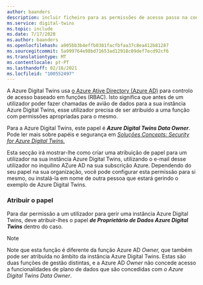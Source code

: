 ```yaml
---
author: baanders
description: incluir ficheiro para as permissões de acesso passo na configuração Azure Digital Twins
ms.service: digital-twins
ms.topic: include
ms.date: 7/17/2020
ms.author: baanders
ms.openlocfilehash: a905bb3b4effb0381facfbfaa37c8ea412b81287
ms.sourcegitcommit: 5a999764e98bd71653ad12918c09def7ecd92cf6
ms.translationtype: MT
ms.contentlocale: pt-PT
ms.lasthandoff: 02/16/2021
ms.locfileid: "100552497"
---
```

A Azure Digital Twins usa [o Azure Ative Directory (Azure AD)](../articles/active-directory/fundamentals/active-directory-whatis.md) para controlo de acesso baseado em funções (RBAC). Isto significa que antes de um utilizador poder fazer chamadas de avião de dados para a sua instância Azure Digital Twins, esse utilizador precisa de ser atribuído a uma função com permissões apropriadas para o mesmo.

Para a Azure Digital Twins, este papel é _**Azure Digital Twins Data Owner**_. Pode ler mais sobre papéis e segurança em [*Soluções Concepts: Security for Azure Digital Twins.*](../articles/digital-twins/concepts-security.md)

Esta secção irá mostrar-lhe como criar uma atribuição de papel para um utilizador na sua instância Azure Digital Twins, utilizando o e-mail desse utilizador no inquilino AZure AD na sua subscrição Azure. Dependendo do seu papel na sua organização, você pode configurar esta permissão para si mesmo, ou instalá-la em nome de outra pessoa que estará gerindo o exemplo de Azure Digital Twins.

### <a name="assign-the-role"></a>Atribuir o papel

Para dar permissão a um utilizador para gerir uma instância Azure Digital Twins, deve atribuir-lhes o papel _**de Proprietário de Dados Azure Digital Twins**_ dentro do caso.

> [!NOTE]
> Note que esta função é diferente da função Azure AD *Owner,* que também pode ser atribuída no âmbito da instância Azure Digital Twins. Estas são duas funções de gestão distintas, e a Azure AD *Owner* não concede acesso a funcionalidades de plano de dados que são concedidas com *o Azure Digital Twins Data Owner*.